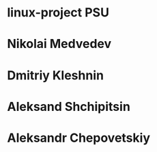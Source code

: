 # linux-project PSU
# Nikolai Medvedev 
# Dmitriy Kleshnin
# Aleksand Shchipitsin
# Aleksandr Chepovetskiy
